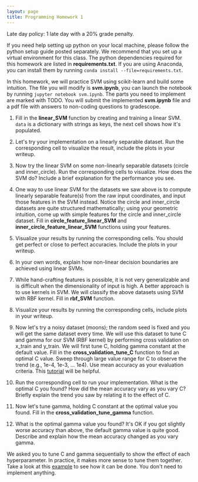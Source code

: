 ```yaml
---
layout: page
title: Programming Homework 1
---
```


Late day policy: 1 late day with a 20% grade penalty.

If you need help setting up python on your local machine, please follow the python setup guide posted separately. We recommend that you set up a virtual environment for this class. The python dependencies required for this homework are listed in **requirements.txt**. If you are using Anaconda, you can install them by running `conda install --file=requirements.txt`.

In this homework, we will practice SVM using scikit-learn and build some intuition. The file you will modify is **svm.ipynb**, you can launch the notebook by running `jupyter notebook svm.ipynb`. The parts you need to implement are marked with TODO. You will submit the implemented **svm.ipynb** file and a pdf file with answers to non-coding questions to gradescope.

1. Fill in the **linear_SVM** function by creating and training a linear SVM. `data` is a dictionary with strings as keys, the next cell shows how it's populated.

2. Let's try your implementation on a linearly separable dataset. Run the corresponding cell to visualize the result, include the plots in your writeup.

3. Now try the linear SVM on some non-linearly separable datasets (circle and inner_circle). Run the corresponding cells to visualize. How does the SVM do? Include a brief explanation for the performance you see.

4. One way to use linear SVM for the datasets we saw above is to compute linearly separable feature(s) from the raw input coordinates, and input those features in the SVM instead. Notice the circle and inner_circle datasets are quite structured mathematically; using your geometric intuition, come up with simple features for the circle and inner_circle dataset. Fill in **circle_feature_linear_SVM** and **inner_circle_feature_linear_SVM** functions using your features.

5. Visualize your results by running the corresponding cells. You should get perfect or close to perfect accuracies. Include the plots in your writeup.

6. In your own words, explain how non-linear decision boundaries are achieved using linear SVMs.

7. While hand-crafting features is possible, it is not very generalizable and is difficult when the dimensionality of input is high. A better approach is to use kernels in SVM. We will classify the above datasets using SVM with RBF kernel. Fill in **rbf_SVM** function.

8. Visualize your results by running the corresponding cells, include plots in your writeup.

9. Now let's try a noisy dataset (moons); the random seed is fixed and you will get the same dataset every time. We will use this dataset to tune C and gamma for our SVM (RBF kernel) by performing cross validation on x_train and y_train. We will first tune C, holding gamma constant at the default value. Fill in the **cross_validation_tune_C** function to find an optimal C value. Sweep through large value range for C to observe the trend (e.g., 1e-4, 1e-3, ... 1e4). Use mean accuracy as your evaluation criteria. This [tutorial](https://scikit-learn.org/stable/modules/cross_validation.html) will be helpful.

10. Run the corresponding cell to run your implementation. What is the optimal C you found? How did the mean accuracy vary as you vary C? Briefly explain the trend you saw by relating it to the effect of C.

11. Now let's tune gamma, holding C constant at the optimal value you found. Fill in the **cross_validation_tune_gamma** function.

12. What is the optimal gamma value you found? It's OK if you got slightly worse accuracy than above, the default gamma value is quite good. Describe and explain how the mean accuracy changed as you vary gamma.

We asked you to tune C and gamma sequentially to show the effect of each hyperparameter. In practice, it makes more sense to tune them together. Take a look at this [example](https://scikit-learn.org/stable/auto_examples/svm/plot_rbf_parameters.html#sphx-glr-auto-examples-svm-plot-rbf-parameters-py) to see how it can be done. You don't need to implement anything.
